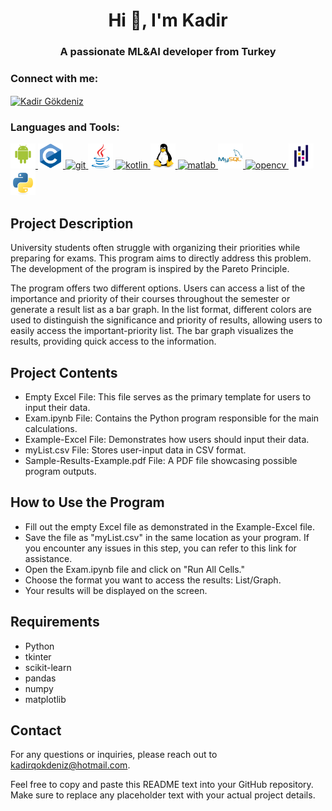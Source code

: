 <h1 align="center">Hi 👋, I'm Kadir</h1>
<h3 align="center">A passionate ML&AI developer from Turkey</h3>

<h3 align="left">Connect with me:</h3>
<p align="left">
<a href="https://linkedin.com/in/Kadir Gökdeniz" target="blank"><img align="center" src="https://raw.githubusercontent.com/rahuldkjain/github-profile-readme-generator/master/src/images/icons/Social/linked-in-alt.svg" alt="Kadir Gökdeniz" height="30" width="40" /></a>
</p>

<h3 align="left">Languages and Tools:</h3>
<p align="left"> <a href="https://developer.android.com" target="_blank" rel="noreferrer"> <img src="https://raw.githubusercontent.com/devicons/devicon/master/icons/android/android-original-wordmark.svg" alt="android" width="40" height="40"/> </a> <a href="https://www.cprogramming.com/" target="_blank" rel="noreferrer"> <img src="https://raw.githubusercontent.com/devicons/devicon/master/icons/c/c-original.svg" alt="c" width="40" height="40"/> </a> <a href="https://git-scm.com/" target="_blank" rel="noreferrer"> <img src="https://www.vectorlogo.zone/logos/git-scm/git-scm-icon.svg" alt="git" width="40" height="40"/> </a> <a href="https://www.java.com" target="_blank" rel="noreferrer"> <img src="https://raw.githubusercontent.com/devicons/devicon/master/icons/java/java-original.svg" alt="java" width="40" height="40"/> </a> <a href="https://kotlinlang.org" target="_blank" rel="noreferrer"> <img src="https://www.vectorlogo.zone/logos/kotlinlang/kotlinlang-icon.svg" alt="kotlin" width="40" height="40"/> </a> <a href="https://www.linux.org/" target="_blank" rel="noreferrer"> <img src="https://raw.githubusercontent.com/devicons/devicon/master/icons/linux/linux-original.svg" alt="linux" width="40" height="40"/> </a> <a href="https://www.mathworks.com/" target="_blank" rel="noreferrer"> <img src="https://upload.wikimedia.org/wikipedia/commons/2/21/Matlab_Logo.png" alt="matlab" width="40" height="40"/> </a> <a href="https://www.mysql.com/" target="_blank" rel="noreferrer"> <img src="https://raw.githubusercontent.com/devicons/devicon/master/icons/mysql/mysql-original-wordmark.svg" alt="mysql" width="40" height="40"/> </a> <a href="https://opencv.org/" target="_blank" rel="noreferrer"> <img src="https://www.vectorlogo.zone/logos/opencv/opencv-icon.svg" alt="opencv" width="40" height="40"/> </a> <a href="https://pandas.pydata.org/" target="_blank" rel="noreferrer"> <img src="https://raw.githubusercontent.com/devicons/devicon/2ae2a900d2f041da66e950e4d48052658d850630/icons/pandas/pandas-original.svg" alt="pandas" width="40" height="40"/> </a> <a href="https://www.python.org" target="_blank" rel="noreferrer"> <img src="https://raw.githubusercontent.com/devicons/devicon/master/icons/python/python-original.svg" alt="python" width="40" height="40"/> </a> </p>

## Project Description
University students often struggle with organizing their priorities while preparing for exams. This program aims to directly address this problem. The development of the program is inspired by the Pareto Principle.

The program offers two different options. Users can access a list of the importance and priority of their courses throughout the semester or generate a result list as a bar graph. In the list format, different colors are used to distinguish the significance and priority of results, allowing users to easily access the important-priority list. The bar graph visualizes the results, providing quick access to the information.

## Project Contents
* Empty Excel File: This file serves as the primary template for users to input their data.
* Exam.ipynb File: Contains the Python program responsible for the main calculations.
* Example-Excel File: Demonstrates how users should input their data.
* myList.csv File: Stores user-input data in CSV format.
* Sample-Results-Example.pdf File: A PDF file showcasing possible program outputs.
## How to Use the Program
* Fill out the empty Excel file as demonstrated in the Example-Excel file.
* Save the file as "myList.csv" in the same location as your program. If you encounter any issues in this step, you can refer to this link for assistance.
* Open the Exam.ipynb file and click on "Run All Cells."
* Choose the format you want to access the results: List/Graph.
* Your results will be displayed on the screen.
## Requirements
* Python
* tkinter
* scikit-learn
* pandas
* numpy
* matplotlib
## Contact
For any questions or inquiries, please reach out to kadirqokdeniz@hotmail.com.

Feel free to copy and paste this README text into your GitHub repository. Make sure to replace any placeholder text with your actual project details.
